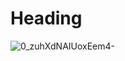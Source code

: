 # Heading 
![0_zuhXdNAIUoxEem4-](https://github.com/abhishek-kuma/Leetcode/assets/96915839/d089d290-df6d-4f30-bbea-c8d783184285)

